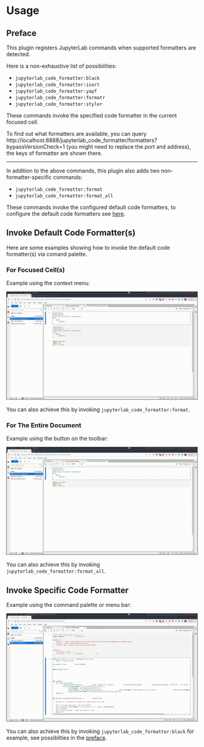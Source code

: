 # Usage

## Preface

This plugin registers JupyterLab commands when supported formatters are detected.

Here is a non-exhaustive list of possibilities:

- `jupyterlab_code_formatter:black`
- `jupyterlab_code_formatter:isort`
- `jupyterlab_code_formatter:yapf`
- `jupyterlab_code_formatter:formatr`
- `jupyterlab_code_formatter:styler`

These commands invoke the specified code formatter in the current focused cell.

To find out what formatters are available, you can query http://localhost:8888/jupyterlab_code_formatter/formatters?bypassVersionCheck=1 (you might need to replace the port and address), the keys of formatter are shown there.

---

In addition to the above commands, this plugin also adds two non-formatter-specific commands:

- `jupyterlab_code_formatter:format`
- `jupyterlab_code_formatter:format_all`

These commands invoke the configured default code formatters,  to configure the default code formatters see [here](configuration.md#changing-default-formatters).

## Invoke Default Code Formatter(s)

Here are some examples showing how to invoke the default code formatter(s) via comand palette.

### For Focused Cell(s)

Example using the context menu:

![format-selected](_static/format-selected.gif)

You can also achieve this by invoking `jupyterlab_code_formatter:format`.

### For The Entire Document

Example using the button on the toolbar:

![format-all](_static/format-all.gif)

You can also achieve this by invoking `jupyterlab_code_formatter:format_all`.

## Invoke Specific Code Formatter

Example using the command palette or menu bar:

![format-specific](_static/format-specific.gif)

You can also achieve this by invoking `jupyterlab_code_formatter:black` for example, see possiblities in the [preface](#preface).
